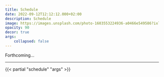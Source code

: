 ```yaml
---
title: Schedule
date: 2022-09-12T12:12:12.000+02:00
description: Schedule
image: https://images.unsplash.com/photo-1603553224936-a0466e549586?ixlib=rb-1.2.1&ixid=MnwxMjA3fDB8MHxwaG90by1wYWdlfHx8fGVufDB8fHx8&auto=format&fit=crop&w=1740&q=80
opacity: 90
decor: true
args: 
    collapsed: false
---
```


<!-- {{< class "btn btn-lg btn-primary col-12 col-md-6 offset-md-3 text-white mb-3" >}}
[Download shcedule here ]()
{{< /class >}} -->

Forthcoming...

---


{{< partial "schedule" "args" >}}